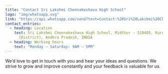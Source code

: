 ```yaml
---
title: "Contact Sri Lakshmi Chennakeshava High School"
logo: "img/whatsapp.svg"
link: "https://api.whatsapp.com/send?text=Contact:%20Sri%20Lakshmi%20Chennakeshava%20high%20school&phone=919963322119"
contact_entries:
  - heading: Location
    text: Sri Lakshmi Chennakeshava High School, Midthur - 518405, Kurnool
      (District), Andhra Pradesh, INDIA
  - heading: Working hours
    text: "Monday – Saturday: 9AM – 5PM"
---
```

We’d love to get in touch with you and hear your ideas and
questions. We strive to grow and improve constantly and your feedback
is valuable for us.
